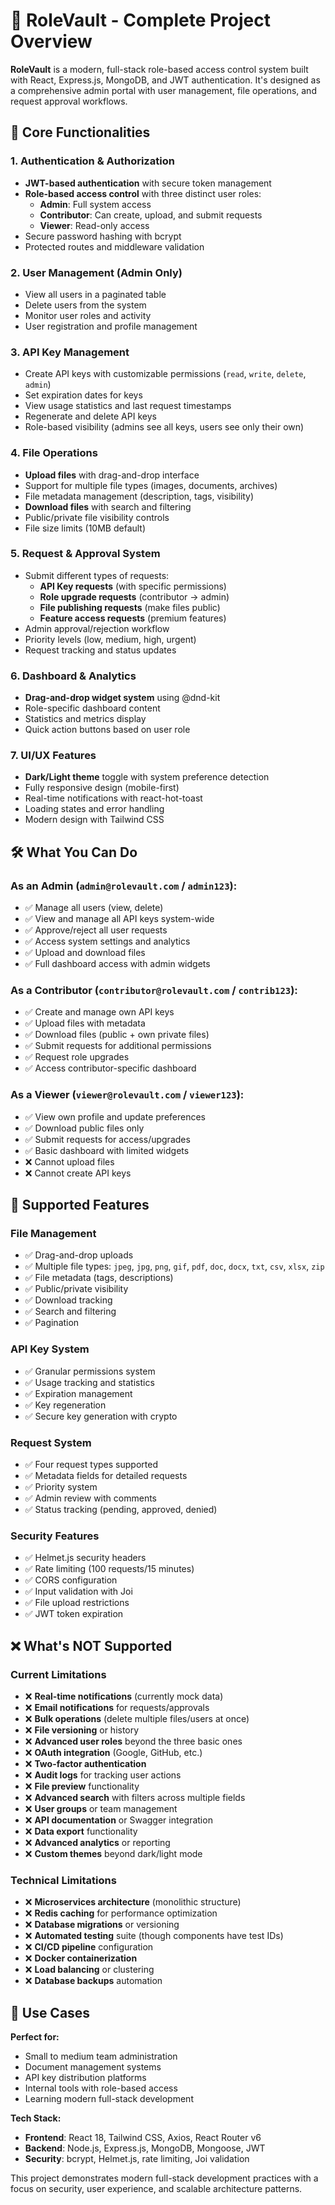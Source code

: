 # 🚀 RoleVault - Complete Project Overview

**RoleVault** is a modern, full-stack role-based access control system built with React, Express.js, MongoDB, and JWT authentication. It's designed as a comprehensive admin portal with user management, file operations, and request approval workflows.

## 🎯 Core Functionalities

### 1. **Authentication & Authorization**
- **JWT-based authentication** with secure token management
- **Role-based access control** with three distinct user roles:
  - **Admin**: Full system access
  - **Contributor**: Can create, upload, and submit requests
  - **Viewer**: Read-only access
- Secure password hashing with bcrypt
- Protected routes and middleware validation

### 2. **User Management (Admin Only)**
- View all users in a paginated table
- Delete users from the system
- Monitor user roles and activity
- User registration and profile management

### 3. **API Key Management**
- Create API keys with customizable permissions (`read`, `write`, `delete`, `admin`)
- Set expiration dates for keys
- View usage statistics and last request timestamps
- Regenerate and delete API keys
- Role-based visibility (admins see all keys, users see only their own)

### 4. **File Operations**
- **Upload files** with drag-and-drop interface
- Support for multiple file types (images, documents, archives)
- File metadata management (description, tags, visibility)
- **Download files** with search and filtering
- Public/private file visibility controls
- File size limits (10MB default)

### 5. **Request & Approval System**
- Submit different types of requests:
  - **API Key requests** (with specific permissions)
  - **Role upgrade requests** (contributor → admin)
  - **File publishing requests** (make files public)
  - **Feature access requests** (premium features)
- Admin approval/rejection workflow
- Priority levels (low, medium, high, urgent)
- Request tracking and status updates

### 6. **Dashboard & Analytics**
- **Drag-and-drop widget system** using @dnd-kit
- Role-specific dashboard content
- Statistics and metrics display
- Quick action buttons based on user role

### 7. **UI/UX Features**
- **Dark/Light theme** toggle with system preference detection
- Fully responsive design (mobile-first)
- Real-time notifications with react-hot-toast
- Loading states and error handling
- Modern design with Tailwind CSS

## 🛠️ What You Can Do

### As an **Admin** (`admin@rolevault.com` / `admin123`):
- ✅ Manage all users (view, delete)
- ✅ View and manage all API keys system-wide
- ✅ Approve/reject all user requests
- ✅ Access system settings and analytics
- ✅ Upload and download files
- ✅ Full dashboard access with admin widgets

### As a **Contributor** (`contributor@rolevault.com` / `contrib123`):
- ✅ Create and manage own API keys
- ✅ Upload files with metadata
- ✅ Download files (public + own private files)
- ✅ Submit requests for additional permissions
- ✅ Request role upgrades
- ✅ Access contributor-specific dashboard

### As a **Viewer** (`viewer@rolevault.com` / `viewer123`):
- ✅ View own profile and update preferences
- ✅ Download public files only
- ✅ Submit requests for access/upgrades
- ✅ Basic dashboard with limited widgets
- ❌ Cannot upload files
- ❌ Cannot create API keys

## 🎨 Supported Features

### **File Management**
- ✅ Drag-and-drop uploads
- ✅ Multiple file types: `jpeg`, `jpg`, `png`, `gif`, `pdf`, `doc`, `docx`, `txt`, `csv`, `xlsx`, `zip`
- ✅ File metadata (tags, descriptions)
- ✅ Public/private visibility
- ✅ Download tracking
- ✅ Search and filtering
- ✅ Pagination

### **API Key System**
- ✅ Granular permissions system
- ✅ Usage tracking and statistics
- ✅ Expiration management
- ✅ Key regeneration
- ✅ Secure key generation with crypto

### **Request System**
- ✅ Four request types supported
- ✅ Metadata fields for detailed requests
- ✅ Priority system
- ✅ Admin review with comments
- ✅ Status tracking (pending, approved, denied)

### **Security Features**
- ✅ Helmet.js security headers
- ✅ Rate limiting (100 requests/15 minutes)
- ✅ CORS configuration
- ✅ Input validation with Joi
- ✅ File upload restrictions
- ✅ JWT token expiration

## ❌ What's NOT Supported

### **Current Limitations**
- ❌ **Real-time notifications** (currently mock data)
- ❌ **Email notifications** for requests/approvals
- ❌ **Bulk operations** (delete multiple files/users at once)
- ❌ **File versioning** or history
- ❌ **Advanced user roles** beyond the three basic ones
- ❌ **OAuth integration** (Google, GitHub, etc.)
- ❌ **Two-factor authentication**
- ❌ **Audit logs** for tracking user actions
- ❌ **File preview** functionality
- ❌ **Advanced search** with filters across multiple fields
- ❌ **User groups** or team management
- ❌ **API documentation** or Swagger integration
- ❌ **Data export** functionality
- ❌ **Advanced analytics** or reporting
- ❌ **Custom themes** beyond dark/light mode

### **Technical Limitations**
- ❌ **Microservices architecture** (monolithic structure)
- ❌ **Redis caching** for performance optimization
- ❌ **Database migrations** or versioning
- ❌ **Automated testing** suite (though components have test IDs)
- ❌ **CI/CD pipeline** configuration
- ❌ **Docker containerization**
- ❌ **Load balancing** or clustering
- ❌ **Database backups** automation


## 🎯 Use Cases

**Perfect for:**
- Small to medium team administration
- Document management systems
- API key distribution platforms
- Internal tools with role-based access
- Learning modern full-stack development

**Tech Stack:**
- **Frontend**: React 18, Tailwind CSS, Axios, React Router v6
- **Backend**: Node.js, Express.js, MongoDB, Mongoose, JWT
- **Security**: bcrypt, Helmet.js, rate limiting, Joi validation

This project demonstrates modern full-stack development practices with a focus on security, user experience, and scalable architecture patterns.
